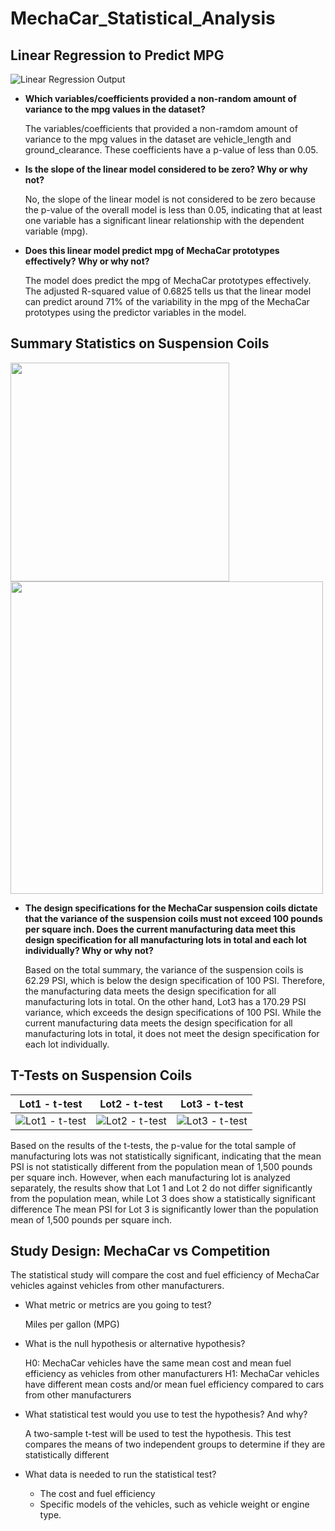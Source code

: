 # MechaCar_Statistical_Analysis
## Linear Regression to Predict MPG

![Linear Regression Output](https://user-images.githubusercontent.com/117063056/233466991-e167c43e-96cf-46f2-aeac-9a1f2b020a38.png)

- **Which variables/coefficients provided a non-random amount of variance to the mpg values in the dataset?**

  The variables/coefficients that provided a non-ramdom amount of variance to the mpg values in the dataset are vehicle_length and ground_clearance. These coefficients     have a p-value of less than 0.05.

- **Is the slope of the linear model considered to be zero? Why or why not?**
  
  No, the slope of the linear model is not considered to be zero because the p-value of the overall model is less than 0.05, indicating that at least one variable has a   significant linear relationship with the dependent variable (mpg).
 
 - **Does this linear model predict mpg of MechaCar prototypes effectively? Why or why not?**
    
   The model does predict the mpg of MechaCar prototypes effectively. The adjusted R-squared value of 0.6825 tells us that the linear model can predict around 71% of the    variability in the mpg of the MechaCar prototypes using the predictor variables in the model.

## Summary Statistics on Suspension Coils

<p float="left">
  <img src="https://user-images.githubusercontent.com/117063056/233475738-0dccd918-f8ce-4a55-941f-b04e90a8cb1e.png" width="350" />
  <img src="https://user-images.githubusercontent.com/117063056/233475749-5fe65fa7-d48b-4260-b7dc-9c59345af5f0.png" width="500" /> 
</p>

- **The design specifications for the MechaCar suspension coils dictate that the variance of the suspension coils must not exceed 100 pounds per square inch. Does the current manufacturing data meet this design specification for all manufacturing lots in total and each lot individually? Why or why not?**

  Based on the total summary, the variance of the suspension coils is 62.29 PSI, which is below the design specification of 100 PSI. Therefore, the manufacturing data     meets the design specification for all manufacturing lots in total. On the other hand, Lot3 has a 170.29 PSI variance, which exceeds the design specifications of 100     PSI. While the current manufacturing data meets the design specification for all manufacturing lots in total, it does not meet the design specification for each lot     individually.

## T-Tests on Suspension Coils

| Lot1 - t-test | Lot2 - t-test | Lot3 - t-test |
| :---: | :---: | :---: |
| ![Lot1 - t-test](https://user-images.githubusercontent.com/117063056/233480945-5a17de96-5f1d-4042-8270-b753a72f5504.png) | ![Lot2 - t-test](https://user-images.githubusercontent.com/117063056/233480957-eb48b86b-127f-4c28-8cbe-ae70dfe2e5a6.png) | ![Lot3 - t-test](https://user-images.githubusercontent.com/117063056/233480972-cd8d4796-fe0c-4d0f-964f-60a534b06939.png) |

Based on the results of the t-tests, the p-value for the total sample of manufacturing lots was not statistically significant, indicating that the mean PSI is not statistically different from the population mean of 1,500 pounds per square inch. However, when each manufacturing lot is analyzed separately, the results show that Lot 1 and Lot 2 do not differ significantly from the population mean, while Lot 3 does show a statistically significant difference The mean PSI for Lot 3 is significantly lower than the population mean of 1,500 pounds per square inch.

## Study Design: MechaCar vs Competition

The statistical study will compare the cost and fuel efficiency of MechaCar vehicles against vehicles from other manufacturers.

- What metric or metrics are you going to test?

  Miles per gallon (MPG)

- What is the null hypothesis or alternative hypothesis?

  H0: MechaCar vehicles have the same mean cost and mean fuel efficiency as vehicles from other manufacturers
  H1: MechaCar vehicles have different mean costs and/or mean fuel efficiency compared to cars from other manufacturers

- What statistical test would you use to test the hypothesis? And why?

  A two-sample t-test will be used to test the hypothesis. This test compares the means of two independent groups to determine if they are statistically different

- What data is needed to run the statistical test?
  - The cost and fuel efficiency
  - Specific models of the vehicles, such as vehicle weight or engine type.
  
